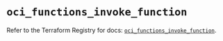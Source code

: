 # `oci_functions_invoke_function`

Refer to the Terraform Registry for docs: [`oci_functions_invoke_function`](https://registry.terraform.io/providers/oracle/oci/6.18.0/docs/resources/functions_invoke_function).
